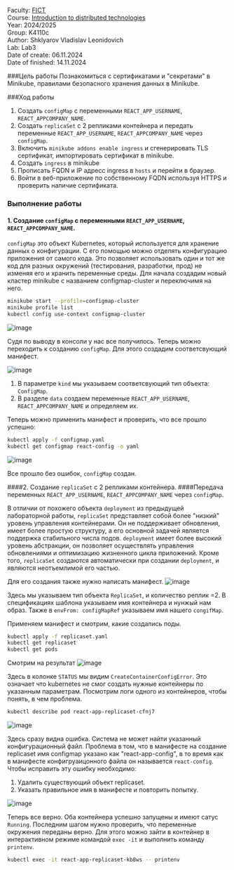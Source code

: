 Faculty: [FICT](https://fict.itmo.ru)<br>
Course: [Introduction to distributed technologies](https://github.com/itmo-ict-faculty/introduction-to-distributed-technologies)<br>
Year: 2024/2025<br>
Group: K4110c<br>
Author: Shklyarov Vladislav Leonidovich<br>
Lab: Lab3<br>
Date of create: 06.11.2024<br>
Date of finished: 14.11.2024<br>

###Цель работы
Познакомиться с сертификатами и "секретами" в Minikube, правилами безопасного хранения данных в Minikube.

###Ход работы
1) Создать `configMap` с переменными `REACT_APP_USERNAME`, `REACT_APPCOMPANY_NAME`.
2) Создать `replicaSet` с 2 репликами контейнера и передать переменные `REACT_APP_USERNAME`, `REACT_APPCOMPANY_NAME` через `configMap`.
3) Включить `minikube addons enable ingress` и сгенерировать TLS сертификат, импортировать сертификат в minikube.
4) Создать `ingress` в minikube
5) Прописать FQDN и IP адресс ingress в `hosts` и перейти в браузер.
6) Войти в веб-приложение по собственному FQDN используя HTTPS и проверить наличие сертификата.

### Выполнение работы
#### 1. Создание `configMap` с переменными `REACT_APP_USERNAME`, `REACT_APPCOMPANY_NAME`.
`configMap` это объект Kubernetes, который используется для хранение данных о конфигурации. С его помощью можно отделять конфигурацию приложения от самого кода. Это позволяет использовать один и тот же код для разных окружений (тестирования, разработки, прод) не изменяя его и хранить переменные среды.
Для начала создадим новый кластер minikube с названием configmap-cluster и переключимя на него.
```bash
minikube start --profile=configmap-cluster
minikube profile list
kubectl config use-context configmap-cluster
```
![image](https://github.com/user-attachments/assets/729b7e75-cfdc-4834-87eb-6678b4db94fc)

Cудя по выводу в консоли у нас все получилось. Теперь можно переходить к созданию `configMap`.
Для этого создадим соответсвующий манифест.

![image](https://github.com/user-attachments/assets/e5b8ce00-92d4-4a9b-bc12-a2c646fc72b9)

1. В параметре `kind` мы указываем соответсвующий тип объекта: `ConfigMap`.
2. В разделе `data` создаем переменные `REACT_APP_USERNAME`, `REACT_APPCOMPANY_NAME` и определяем их.

Теперь можно применить манифест и проверить, что все прошло успешно:

```bash
kubectl apply -f configmap.yaml
kubectl get configmap react-config -o yaml

```

![image](https://github.com/user-attachments/assets/edc14d0f-3b86-4ade-b99a-c326d8571801)

Все прошло без ошибок, `configMap` создан.

####2. Создание `replicaSet` с 2 репликами контейнера.
####Передача переменных `REACT_APP_USERNAME`, `REACT_APPCOMPANY_NAME` через `configMap`.

В отличии от похожего объекта `deployment` из предыдущей лабораторной работы, `replicaSet` представляет собой более "низкий" уровень управления контейнерами. Он не поддерживает обновления, имеет более простую структуру, а его основной задачей является поддержка стабильного числа подов. `deployment` имеет более высокий уровень абстракции, он позволяет осуществлять управления обновлениями и оптимизацию жизненного цикла приложений. Кроме того, `replicaSet` создаются автоматически при создании `deployment`, и являются неотъемлимой его частью.

Для его создания также нужно написать манифест.
![image](https://github.com/user-attachments/assets/8c77b10f-2bf3-4e04-921c-511e05ab9d50)

Здесь мы указываем тип объекта `ReplicaSet`, и количество реплик =2. В спецификациях шаблона указываем имя контейнера и нунжый нам образ. Также в `envFrom: configMapRef` указываем имя нашего `congifMap`.

Применяем манифест и смотрим, какие создались поды.

```bash
kubectl apply -f replicaset.yaml
kubectl get replicaset
kubectl get pods
```

Смотрим на результат
![image](https://github.com/user-attachments/assets/e95e72df-ec95-447a-adbd-07553b5cc40b)

Здесь в колонке `STATUS` мы видим `CreateContainerConfigError`. Это означает что kubernetes не смог создать нужные контейнеры по указанным параметрам. Посмотрим логи одного из контейнеров, чтобы понять, в чем проблема.
```bash
kubectl describe pod react-app-replicaset-cfnj7
``` 
![image](https://github.com/user-attachments/assets/bc7e8ec9-8baf-4dba-b9e9-f4ca625e68ba)

Здесь сразу видна ошибка. Система не может найти указанный конфигурационный файл. Проблема в том, что в манифесте на создание replicaset имя configmap указано как "react-app-config", в то время как в манифесте конфигруаицонного файла он называется `react-config`. Чтобы исправить эту ошибку необходимо:
1. Удалить существующий объект replicaset.
2. Указать правильное имя в манифесте и повторить попытку.

![image](https://github.com/user-attachments/assets/4c0bc9cc-c0c6-4168-a0ce-38a06fcf01e0)

Теперь все верно. Оба контейнера успешно запущены и имеют сатус `Running`.
Последним шагом нужно проверить, что переменные окружения переданы верно. Для этого можно зайти в контейнер в интерактивном режиме командой `exec -it` и выполнить команду `printenv`.

```bash
kubectl exec -it react-app-replicaset-kb8ws -- printenv

```
